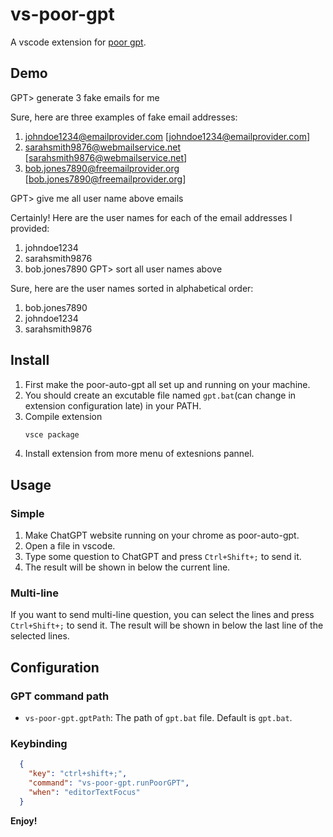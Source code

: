 # vs-poor-gpt

A vscode extension for [poor gpt](https://github.com/eggcaker/poor-auto-gpt).

## Demo 

GPT> generate 3 fake emails for me 

Sure, here are three examples of fake email addresses:

 1. johndoe1234@emailprovider.com [johndoe1234@emailprovider.com]
 2. sarahsmith9876@webmailservice.net [sarahsmith9876@webmailservice.net]
 3. bob.jones7890@freemailprovider.org [bob.jones7890@freemailprovider.org]

GPT> give me all user name above emails 

Certainly! Here are the user names for each of the email addresses I provided:

 1. johndoe1234
 2. sarahsmith9876
 3. bob.jones7890
GPT> sort all user names above 


Sure, here are the user names sorted in alphabetical order:

 1. bob.jones7890
 2. johndoe1234
 3. sarahsmith9876


## Install 
1. First make the poor-auto-gpt all set up and running on your machine.
2. You should create an excutable file named `gpt.bat`(can change in extension configuration late) in your PATH.
3. Compile extension
   ```sh
   vsce package
   ```
4. Install extension from more menu of extesnions pannel.

## Usage

### Simple
1. Make ChatGPT website running on your chrome as poor-auto-gpt. 
2. Open a file in vscode.
3. Type some question to ChatGPT and press `Ctrl+Shift+;` to send it. 
4. The result will be shown in below the current line.

### Multi-line
If you want to send multi-line question, you can select the lines and press `Ctrl+Shift+;` to send it.
The result will be shown in below the last line of the selected lines.

## Configuration

### GPT command path  
- `vs-poor-gpt.gptPath`: The path of `gpt.bat` file. Default is `gpt.bat`.

### Keybinding
```json
  {
	"key": "ctrl+shift+;",
	"command": "vs-poor-gpt.runPoorGPT",
	"when": "editorTextFocus"
  }	
```



**Enjoy!**
